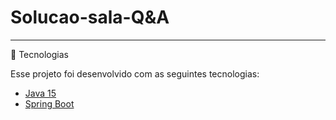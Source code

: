 <h1>Solucao-sala-Q&A</h1>
<hr/>
🧪 Tecnologias

<p>Esse projeto foi desenvolvido com as seguintes tecnologias:</p>
<ul>
<li><a href="https://docs.oracle.com/en/java/javase/16/core/java-core-libraries1.html">Java 15</a></li>
<li><a href="https://spring.io/projects/spring-boot">Spring Boot</a></li>
</ul>

